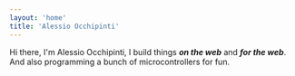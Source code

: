 ```yaml
---
layout: 'home'
title: 'Alessio Occhipinti'
---
```


Hi there, I'm Alessio Occhipinti, I build things ***on the web*** and ***for the web***. And also programming a bunch of microcontrollers for fun.
